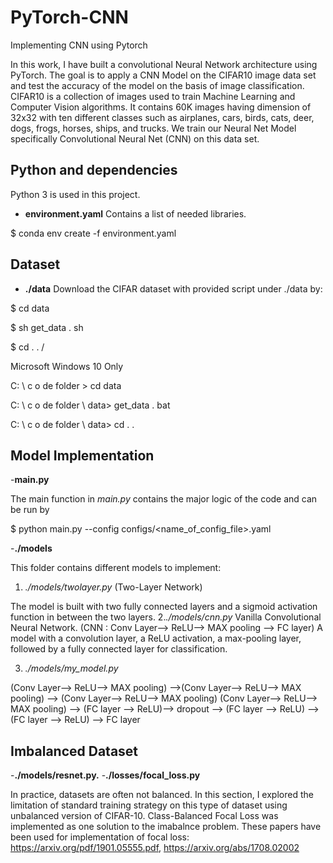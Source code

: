 # PyTorch-CNN
Implementing CNN using Pytorch

In this work, I have built a convolutional Neural Network architecture using PyTorch. The goal is to apply a CNN Model on the CIFAR10 image data set and test the accuracy of the model on the basis of image classification. CIFAR10 is a collection of images used to train Machine Learning and Computer Vision algorithms. It contains 60K images having dimension of 32x32 with ten different classes such as airplanes, cars, birds, cats, deer, dogs, frogs, horses, ships, and trucks. We train our Neural Net Model specifically Convolutional Neural Net (CNN) on this data set.

## Python and dependencies

Python 3 is used in this project.

- **environment.yaml**
Contains a list of needed libraries. 

$ conda env create -f environment.yaml

## Dataset ##
- **./data**
Download the CIFAR dataset with  provided script under ./data by:

$ cd data

$ sh get_data . sh

$ cd . . /

Microsoft Windows 10 Only

C: \ c o de  folder > cd data

C: \ c o de  folder \ data> get_data . bat

C: \ c o de  folder \ data> cd . .


## Model Implementation ##

-**main.py**

The main function in *main.py* contains the major logic of the code and can be run by

$ python main.py --config configs/<name_of_config_file>.yaml

-**./models**

This folder contains different models to implement:

1. *./models/twolayer.py*   (Two-Layer Network)
 
 The model is built with two fully connected layers and a sigmoid activation function in between the two layers. 
2.*./models/cnn.py*  Vanilla Convolutional Neural Network. (CNN : Conv Layer--> ReLU--> MAX pooling --> FC layer)
 A model with a convolution layer, a ReLU activation, a max-pooling layer, followed by a fully connected layer for classification.  
 
3. *./models/my_model.py*

 (Conv Layer--> ReLU--> MAX pooling) -->(Conv Layer--> ReLU--> MAX pooling) --> (Conv Layer--> ReLU--> MAX pooling)
 (Conv Layer--> ReLU--> MAX pooling) --> (FC layer --> ReLU)--> dropout --> (FC layer --> ReLU) --> (FC layer --> ReLU)
  --> FC layer

## Imbalanced Dataset ##

-**./models/resnet.py.**
-**./losses/focal_loss.py**

In practice, datasets are often not balanced. In this section, I explored the limitation of standard training strategy on this type of dataset using unbalanced version of CIFAR-10.
Class-Balanced Focal Loss was implemented as one solution to the imabalnce problem.
These papers have been used for implementation of focal loss: https://arxiv.org/pdf/1901.05555.pdf, https://arxiv.org/abs/1708.02002

